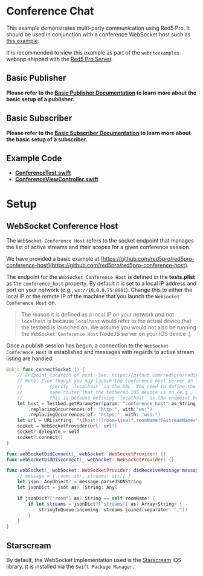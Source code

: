 # Conference Chat

This example demonstrates multi-party communication using Red5 Pro. It should be used in conjunction with a conference WebSocket host such as [this example](https://github.com/red5pro/red5pro-conference-host).

It is recommended to view this example as part of the `webrtcexamples` webapp shipped with the [Red5 Pro Server](https://account.red5.net/download).

## Basic Publisher

**Please refer to the [Basic Publisher Documentation](../Publish/README.md) to learn more about the basic setup of a publisher.**

## Basic Subscriber

**Please refer to the [Basic Subscriber Documentation](../Subscribe/README.md) to learn more about the basic setup of a subscriber.**

## Example Code

- **[ConferenceTest.swift](ConferenceTest.swift)**
- **[ConferenceViewController.swift](ConferenceViewController.swift)**

# Setup

## WebSocket Conference Host

The `WebSocket Conference Host` refers to the socket endpoint that manages the list of active streams and their scopes for a given conference session.

We have provided a basic example at [https://github.com/red5pro/red5pro-conference-host](https://github.com/red5pro/red5pro-conference-host).

The endpoint for the `WebSocket Conference Host` is defined in the **tests.plist** as the `conference_host` property. By default it is set to a local IP address and port on your network (e.g., `ws://10.0.0.75:8001`). Change this to either the local IP or the remote IP of the machine that you launch the `WebSocket Conference Host` on.

> The reason it is defined as a local IP on your network and not `localhost` is because `localhost` would refer to the actual device that the testbed is launched on. We assume you would not also be running the `WebSocket Conference Host` NodeJS server on your iOS device :)

Once a publish session has begun, a connection to the `WebSocket Conference Host` is established and messages with regards to active stream listing are handled:

```swift
@objc func connectSocket () {
    // Endpoint location of host. See: https://github.com/red5pro/red5pro-conference-host
    // Note: Even though you may launch the conference host server on localhost, you cannot
    //          specify `localhost` in the URL. You need to define the private IP of your machine on the
    //          same router that the tethered iOS device is on (e.g., 10.0.0.x).
    //          This is because defining `localhost` as the endpoint here would indicate your iOS device.
    let host = Testbed.getParameter(param: "conference_host" as String)?
        .replacingOccurrences(of: "http:", with:"ws:")
        .replacingOccurrences(of: "https:", with: "wss:")
    let url = URL(string: "\(host!)?room=\(self.roomName!)&streamName=\(self.pubName!)")
    socket = WebSocketProvider(url: url!)
    socket?.delegate = self
    socket?.connect()
}

func webSocketDidConnect(_ webSocket: WebSocketProvider) {}
func webSocketDidDisconnect(_ webSocket: WebSocketProvider) {}

func webSocket(_ webSocket: WebSocketProvider, didReceiveMessage message: String) {
    // message = { room: str, streams: str[] }
    let json: AnyObject? = message.parseJSONString
    let jsonDict = json as? [String: Any]

    if jsonDict?["room"] as? String == self.roomName! {
        if let streams = jsonDict?["streams"] as? Array<String> {
            stringToQueue(incoming: streams.joined(separator: ","))
        }
    }
}
```

## Starscream

By default, the WebSocket implementation used is the [Starscream](https://github.com/daltoniam/Starscream) iOS library. It is installed via the `Swift Package Manager`.


